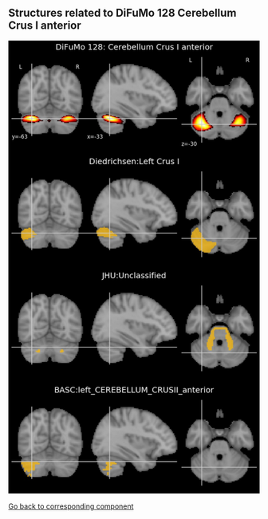 


## Structures related to DiFuMo 128 Cerebellum Crus I anterior

![22](22.jpg "Structures related to DiFuMo 128 Cerebellum Crus I anterior")

[Go back to corresponding component](https://parietal-inria.github.io/DiFuMo/128/html/22.html)